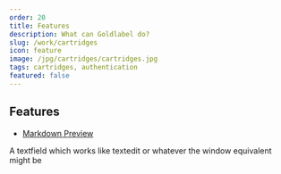 ```yaml
---
order: 20
title: Features
description: What can Goldlabel do?
slug: /work/cartridges
icon: feature
image: /jpg/cartridges/cartridges.jpg
tags: cartridges, authentication
featured: false
---
```

## Features

- [Markdown Preview](/work/cartridges/markdown-preview)

A textfield which works like textedit or whatever the window equivalent might be